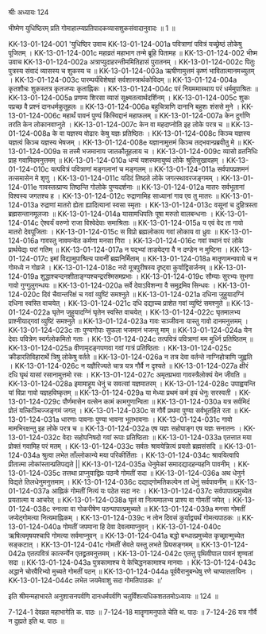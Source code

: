 श्रीः
अध्यायः 124

भीष्मेण युधिष्ठिरम् प्रति गोमाहात्म्यप्रतिपादकव्यासशुकसंवादानुवादः ॥ 1 ॥

KK-13-01-124-001	'युधिष्ठिर उवाच 
KK-13-01-124-001a	पवित्राणां पवित्रं यच्छ्रेष्ठं लोकेषु पूजितम् ।
KK-13-01-124-001c	महाव्रतं महाभाग तन्मे ब्रूहि पितामह ॥
KK-13-01-124-002	भीष्म उवाच 
KK-13-01-124-002a	अत्राप्युदाहरन्तीममितिहासं पुरातनम् ।
KK-13-01-124-002c	पितुः पुत्रस्य संवादं व्यासस्य च शुकस्य च ॥
KK-13-01-124-003a	ऋषीणामुत्तमं कृष्णं भावितात्मानमच्युतम् ।
KK-13-01-124-003c	पारम्पर्यविशेषज्ञं सर्वशास्त्रार्थकोविदम् ॥
KK-13-01-124-004a	कृतशौचः शुकस्तत्र कृतजप्यः कृताह्निकः ।
KK-13-01-124-004c	परं नियममास्थाय परं धर्ममुपाश्रितः ॥
KK-13-01-124-005a	प्रणम्य शिरसा व्यासं सूक्ष्मतत्वार्थदर्शिनम् ।
KK-13-01-124-005c	शुकः पप्रच्छ वै प्रश्नं दानधर्मकुतूहलः ॥
KK-13-01-124-006a	बहुचित्राणि दानानि बहुशः शंससे मुने ।
KK-13-01-124-006c	महार्थं पावनं पुण्यं किंस्विद्दानं महाफलम् ॥
KK-13-01-124-007a	केन दुर्गाणि तरति केन लोकानवाप्नुते ।
KK-13-01-124-007c	केन वा महदाप्नोति इह लोके परत्र च ॥
KK-13-01-124-008a	के वा यज्ञस्य वोढारः केषु यज्ञः प्रतिष्ठितः ।
KK-13-01-124-008c	किञ्च यज्ञस्य यज्ञत्वं किञ्च यज्ञस्य भेषजम् ।
KK-13-01-124-008e	यज्ञानामुत्तमं किञ्च तद्भवान्प्रब्रवीतु मे ॥
KK-13-01-124-009a	स तस्मै भजमानाय जातकौतूहलाय च ।
KK-13-01-124-009c	व्यासो व्रतनिधिः प्राह गवामिदमनुत्तमम् ॥
KK-13-01-124-010a	धन्यं यशस्यमायुष्यं लोके श्रुतिसुखावहम् ।
KK-13-01-124-010c	यत्पवित्रं पवित्राणां मङ्गलानां च मङ्गलम् ॥
KK-13-01-124-011a	सर्वपापप्रशमनं तत्समासेन मे शृणु ।
KK-13-01-124-011c	यदिदं तिष्ठते लोके जगत्स्थावरजङ्गमम् ।
KK-13-01-124-011e	गावस्तत्प्राप्य तिष्ठन्ति गोलोके पुण्यदर्शनाः ॥
KK-13-01-124-012a	मातरः सर्वभूतानां विश्वस्य जगतश्च ह ।
KK-13-01-124-012c	रुद्राणामिह साध्यानां गाव एव तु मातरः ॥
KK-13-01-124-013a	रुद्राणां मातरो ह्येता ह्यादित्यानां स्वसा स्मृताः ।
KK-13-01-124-013c	वसूनां च दुहित्रस्ता ब्रह्मसन्तानमूलजाः ॥
KK-13-01-124-014a	यासामधिपतिः पूषा मरुतो वालबन्धनाः ।
KK-13-01-124-014c	ऐश्वर्यं वरुणो राजा विश्वेदेवाः समाश्रिताः ॥
KK-13-01-124-015a	य एवं वेद ता गावो मातरो देवपूजिताः ।
KK-13-01-124-015c	स विप्रो ब्रह्मलोकाय गवां लोकाय वा ध्रुवः ॥
KK-13-01-124-016a	गावस्तु नावमन्येत कर्मणा मनसा गिरा ।
KK-13-01-124-016c	गवां स्थानं परं लोके प्रार्थयेद्यः परां गतिम् ॥
KK-13-01-124-017a	न पद्भ्यां ताडयेद्गा वै न दण्डेन न मुष्टिना ।
KK-13-01-124-017c	इमां विद्यामुपाश्रित्य पावनीं ब्रह्मनिर्मिताम् ॥
KK-13-01-124-018a	मातॄणामन्ववाये च न गोमध्ये न गोव्रजे ।
KK-13-01-124-018c	नरो मूत्रपुरीषस्य दृष्ट्वा कुर्याद्विसर्जनम् ॥
KK-13-01-124-019a	शुद्धाश्चन्दनशीताङ्ग्यश्चन्द्ररश्मिसमप्रभाः ।
KK-13-01-124-019c	सौम्याः सुरभ्यः सुभगा गावो गुग्गुलुगन्धयः ॥
KK-13-01-124-020a	सर्वे देवाऽविशन्गा वै समुद्रमिव सिन्धवः ।
KK-13-01-124-020c	दिवं चैवान्तरिक्षं च गवां व्युष्टिं समश्नुते ॥
KK-13-01-124-021a	दधिना जुहुयादग्निं दधिना स्वस्ति वाचयेत् ।
KK-13-01-124-021c	दधि दद्याच्च प्राशेत गवां व्युष्टिं समश्नुते ॥
KK-13-01-124-022a	घृतेन जुहुयादग्निं घृतेन स्वस्ति वाचयेत् ।
KK-13-01-124-022c	घृतमालभ्य प्राश्नीयाद्गवां व्युष्टिं समश्नुते ॥
KK-13-01-124-023a	गावः सञ्जीवना यास्तु गावो दानमनुत्तमम् ।
KK-13-01-124-023c	ताः पुण्यगोपाः सुफला भजमानं भजन्तु माम् ॥
KK-13-01-124-024a	येन देवाः पवित्रेण स्वर्गलोकमितो गताः ।
KK-13-01-124-024c	तत्पवित्रं पवित्राणां मम मूर्ध्नि प्रतिष्ठितम् ॥
KK-13-01-124-025a	वीणामृदङ्गपणवा गवां गात्रं प्रतिष्ठिताः ।
KK-13-01-124-025c	क्रीडारतिविहारार्थे त्रिषु लोकेषु वर्तते ॥
KK-13-01-124-026a	न तत्र देवा वर्तन्ते नाग्निहोत्राणि जुह्वति ।
KK-13-01-124-026c	न यज्ञैरिज्यते चात्र यत्र गौर्वै न दृश्यते ॥
KK-13-01-124-027a	क्षीरं दधि घृथं यासां रसानामुत्तमो रसः ।
KK-13-01-124-027c	अमृतप्रभवा गावस्त्रैलोक्यं येन जीवति ॥
KK-13-01-124-028a	इमामाहूय धेनुं च सवत्सां यज्ञमातरम् ।
KK-13-01-124-028c	उपाह्वयन्ति यां विप्रा गावो यज्ञहविष्कृतम् ॥
KK-13-01-124-029a	या मेध्या प्रथमं कर्म इयं धेनुः सरस्वती ।
KK-13-01-124-029c	पौर्णमासेन वत्सेन कामं कामगुणान्विता ॥
KK-13-01-124-030a	यत्र सर्वमिदं प्रोतं यत्किञ्चिज्जङ्गमं जगत् ।
KK-13-01-124-030c	स गौर्वै प्रथमा पुण्या सर्वभूतहिते रता ॥
KK-13-01-124-031a	धारणाः पावनाः पुण्या भावना भूतभावनाः ।
KK-13-01-124-031c	गावो मामभिरक्षन्तु इह लोके परत्र च ॥
KK-13-01-124-032a	एष यज्ञः सहोपाङ्ग एष यज्ञः सनातनः ।
KK-13-01-124-032c	वेदाः सहोपनिषदो गवां रूपाः प्रतिष्ठिताः ॥
KK-13-01-124-033a	एतत्तात मया प्रोक्तं गवामिह परं मतम् ।
KK-13-01-124-033c	सर्वतः श्रावयेन्नित्यं प्रयतो ब्रह्मसंसदि ॥
KK-13-01-124-034a	श्रुत्वा लभेत ताँल्लोकान्ये मया परिकीर्तिताः ।
KK-13-01-124-034c	श्रावयित्वापि प्रीतात्मा लोकांस्तान्प्रतिपद्यते ||
KK-13-01-124-035a	धेनुमेकां समादद्यादहन्यहनि पावनीम् ।
KK-13-01-124-035c	तत्तथा प्राप्नुयाद्विप्रः पठन्वै गोमतीं सदा ॥
KK-13-01-124-036a	अथ धेनुर्न विद्यते तिलधेनुमनुत्तमाम् ।
KK-13-01-124-036c	दद्याद्गोमतिकल्पेन तां धेनुं सर्वपावनीम् ॥
KK-13-01-124-037a	आह्निकं गोमतीं नित्यं यः पठेत सदा नरः ।
KK-13-01-124-037c	सर्वपापात्प्रमुच्येत प्रयतात्मा य आचरेत् ॥
KK-13-01-124-038a	घृतं वा नित्यमालभ्य प्राश्य वा गोमतीं जपेत् ।
KK-13-01-124-038c	स्नात्वा वा गोकरीषेण पठन्पापात्प्रमुच्यते ॥
KK-13-01-124-039a	मनसा गोमतीं जप्येद्गोमत्या नित्यमाह्निकम् ।
KK-13-01-124-039c	न त्वेन दिवसं कुर्याद्व्यर्थं गोमत्यपाठकः ॥
KK-13-01-124-040a	गोमतीं जपमाना हि देवा देवत्वमाप्नुवन् ।
KK-13-01-124-040c	ऋषित्वमृषयश्चापि गोमत्या सर्वमाप्नुवन् ॥
KK-13-01-124-041a	बद्धो बन्धात्प्रमुच्येत कृच्छ्रान्मुच्येत सङ्कटात् ।
KK-13-01-124-041c	गोमतीं सेवते यस्तु लभते प्रियसङ्गमम् ॥
KK-13-01-124-042a	एतत्पवित्रं कार्त्स्न्येन एतद्व्रतमनुत्तमम् ।
KK-13-01-124-042c	एतत्तु पृथिवीपाल पावनं शृण्वतां सदा ॥
KK-13-01-124-043a	पुत्रकामाश्च ये केचिद्धनकामाश्च मानवाः ।
KK-13-01-124-043c	अद्धाने चोरवैरिभ्यो मुच्यते गोमतीं पठन् ॥
KK-13-01-124-044a	पूर्ववैरानुबन्धेषु रणे चाप्याततायिनः ।
KK-13-01-124-044c	लभेत जयमेवाशु सदा गोमतिपाठकः ॥' 

इति श्रीमन्महाभारते अनुशासनपर्वणि दानधर्मपर्वणि चतुर्विंशत्यधिकशततमोऽध्यायः ॥ 124 ॥

7-124-1 देवव्रत महाभागेति क. पाठः ॥ 7-124-18 मातॄणामनुपाते चेति थ. पाठः ॥ 7-124-26 यत्र गौर्वै न दुह्यते इति थ. पाठः ॥
